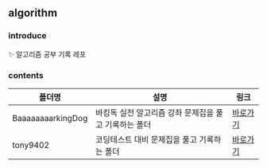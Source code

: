 ## algorithm

### introduce
✨ 알고리즘 공부 기록 레포

### contents
|폴더명|설명|링크|
|------|---|---|
|BaaaaaaaarkingDog|바킹독 실전 알고리즘 강좌 문제집을 풀고 기록하는 폴더|[바로가기](https://github.com/encrypted-def/basic-algo-lecture/blob/master/workbook.md)|
|tony9402|코딩테스트 대비 문제집을 풀고 기록하는 폴더|[바로가기](https://algorithm.tony9402.com/)|
